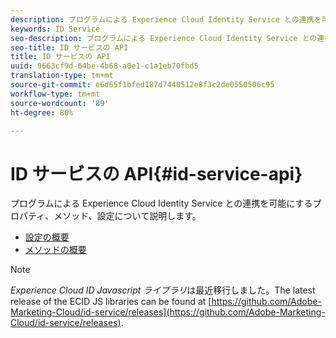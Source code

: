 ```yaml
---
description: プログラムによる Experience Cloud Identity Service との連携を可能にするプロパティ、メソッド、設定について説明します。
keywords: ID Service
seo-description: プログラムによる Experience Cloud Identity Service との連携を可能にするプロパティ、メソッド、設定について説明します。
seo-title: ID サービスの API
title: ID サービスの API
uuid: 9663cf9d-64be-4b68-a0e1-c1a1eb70fbd5
translation-type: tm+mt
source-git-commit: e6d65f1bfed187d7440512e8f3c2de0550506c95
workflow-type: tm+mt
source-wordcount: '89'
ht-degree: 80%

---
```



# ID サービスの API{#id-service-api}

プログラムによる Experience Cloud Identity Service との連携を可能にするプロパティ、メソッド、設定について説明します。

* [設定の概要](function-vars/function-vars.md)
* [メソッドの概要](get-set/get-set.md)

>[!NOTE]
>
>*Experience Cloud ID Javascript ライブラリ*&#x200B;は最近移行しました。The latest release of the ECID JS libraries can be found at [https://github.com/Adobe-Marketing-Cloud/id-service/releases](https://github.com/Adobe-Marketing-Cloud/id-service/releases).

